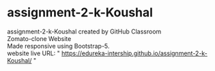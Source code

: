 # assignment-2-k-Koushal
assignment-2-k-Koushal created by GitHub Classroom<br>
Zomato-clone Website<br>
Made responsive using Bootstrap-5.<br>
website live URL: " https://edureka-intership.github.io/assignment-2-k-Koushal/ "
